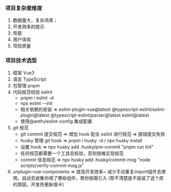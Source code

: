 ### 项目复杂度维度

1. 数据量大，复杂场景；
2. 开发效率的提示
3. 性能
4. 用户体验
5. 项目质量

### 项目技术选型

1. 框架 Vue3
2. 语言 TypeScript
3. 包管理 pnpm
4. 代码规范校验 eslint
    - pnpm i eslint -d
    - npx eslint --init
    - 相关依赖的安装 => eslint-plugin-vue@latest @typescript-eslint/eslint-plugin@latest @typescript-eslint/parser@latest eslint@latest
    - 使用@antfu/eslint-config 集成配置
5. git 规范
    - git commit 提交规范 => 增加 hook 配合 eslint 进行规范 => 报错提交失败
    - husky 管理 git hook => pnpm i husky -d / npx husky install
    - 设置 hook => npx husky add .husky/pre-commit "pnpm run lint"
    - 任何规范都需要一个工具去校验，否则很难实现规范
    - commit 信息规范 => npx husky add .husky/commit-msg "node scripts/verify-commit-msg.js"
6. unplugin-vue-components => 提高开发效率~ 减少手动重复import组件去使用，自动去收集你用了哪些组件，帮你按需引入 (暂不清楚是不是装了这个库的原因，开发热更新很卡)
